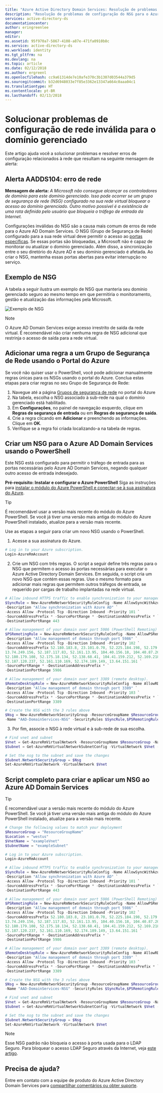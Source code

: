 ```yaml
---
title: "Azure Active Directory Domain Services: Resolução de problemas de configuração do Grupo de Segurança de Rede | Microsoft Docs"
description: "Resolução de problemas de configuração do NSG para o Azure AD Domain Services"
services: active-directory-ds
documentationcenter: 
author: eringreenlee
manager: 
editor: 
ms.assetid: 95f970a7-5867-4108-a87e-471fa0910b8c
ms.service: active-directory-ds
ms.workload: identity
ms.tgt_pltfrm: na
ms.devlang: na
ms.topic: article
ms.date: 02/12/2018
ms.author: ergreenl
ms.openlocfilehash: cc9a61314de7e10afe370c3b1307d03544a379d5
ms.sourcegitcommit: b32d6948033e7f85e3362e13347a664c0aaa04c1
ms.translationtype: HT
ms.contentlocale: pt-BR
ms.lasthandoff: 02/13/2018
---
```

# <a name="troubleshoot-invalid-networking-configuration-for-your-managed-domain"></a>Solucionar problemas de configuração de rede inválida para o domínio gerenciado
Este artigo ajuda você a solucionar problemas e resolver erros de configuração relacionados à rede que resultam na seguinte mensagem de alerta:

## <a name="alert-aadds104-network-error"></a>Alerta AADDS104: erro de rede
**Mensagem de alerta:** *A Microsoft não consegue alcançar os controladores de domínio para este domínio gerenciado. Isso pode ocorrer se um grupo de segurança de rede (NSG) configurado na sua rede virtual bloquear o acesso ao domínio gerenciado. Outro motivo possível é a existência de uma rota definida pelo usuário que bloqueia o tráfego de entrada da Internet.*

Configurações inválidas do NSG são a causa mais comum de erros de rede para o Azure AD Domain Services. O NSG (Grupo de Segurança de Rede) configurado para a sua rede virtual deve permitir o acesso ao [portas específicas](active-directory-ds-networking.md#ports-required-for-azure-ad-domain-services). Se essas portas são bloqueadas, a Microsoft não é capaz de monitorar ou atualizar o domínio gerenciado. Além disso, a sincronização entre o seu diretório do Azure AD e seu domínio gerenciado é afetada. Ao criar o NSG, mantenha essas portas abertas para evitar interrupção no serviço.


## <a name="sample-nsg"></a>Exemplo de NSG
A tabela a seguir ilustra um exemplo de NSG que manteria seu domínio gerenciado seguro ao mesmo tempo em que permitiria o monitoramento, gestão e atualização das informações pela Microsoft.

![Exemplo de NSG](.\media\active-directory-domain-services-alerts\default-nsg.png)

>[!NOTE]
> O Azure AD Domain Services exige acesso irrestrito de saída da rede virtual. É recomendável não criar nenhuma regra de NSG adicional que restrinja o acesso de saída para a rede virtual.

## <a name="add-a-rule-to-a-network-security-group-using-the-azure-portal"></a>Adicionar uma regra a um Grupo de Segurança de Rede usando o Portal do Azure
Se você não quiser usar o PowerShell, você pode adicionar manualmente regras únicas para os NSGs usando o portal do Azure. Conclua estas etapas para criar regras no seu Grupo de Segurança de Rede:

1. Navegue até a página [Grupos de segurança de rede](https://portal.azure.com/#blade/HubsExtension/Resources/resourceType/Microsoft.Network%2FNetworkSecurityGroups) no portal do Azure
2. Na tabela, escolha o NSG associado à sub-rede na qual o domínio gerenciado está habilitado.
3. Em **Configurações**, no painel de navegação esquerdo, clique em **Regras de segurança de entrada** ou em **Regras de segurança de saída**.
4. Crie a regra clicando em **Adicionar** e preenchendo as informações. Clique em **OK**.
5. Verifique se a regra foi criada localizando-a na tabela de regras.


## <a name="create-an-nsg-for-azure-ad-domain-services-using-powershell"></a>Criar um NSG para o Azure AD Domain Services usando o PowerShell
Este NSG está configurado para permitir o tráfego de entrada para as portas necessárias pelo Azure AD Domain Services, negando qualquer outro acesso de entrada indesejado.

**Pré-requisito: Instalar e configurar o Azure PowerShell** Siga as instruções para [instalar o módulo do Azure PowerShell e conectar-se à sua assinatura do Azure](https://docs.microsoft.com/powershell/azure/install-azurerm-ps?toc=%2fazure%2factive-directory-domain-services%2ftoc.json).

>[!TIP]
> É recomendável usar a versão mais recente do módulo do Azure PowerShell. Se você já tiver uma versão mais antiga do módulo do Azure PowerShell instalado, atualize para a versão mais recente.
>

Use as etapas a seguir para criar um novo NSG usando o PowerShell. 
1. Acesse a sua assinatura do Azure.

  ```PowerShell
  # Log in to your Azure subscription.
  Login-AzureRmAccount
  ```

2. Crie um NSG com três regras. O script a seguir define três regras para o NSG que permitem o acesso às portas necessárias para executar o Azure Active Directory Domain Services. Em seguida, o script cria um novo NSG que contém essas regras. Use o mesmo formato para adicionar mais regras que permitem outros tráfegos de entrada, se requerido por cargas de trabalho implantadas na rede virtual.

  ```PowerShell
  # Allow inbound HTTPS traffic to enable synchronization to your managed domain.
  $SyncRule = New-AzureRmNetworkSecurityRuleConfig -Name AllowSyncWithAzureAD `
  -Description "Allow synchronization with Azure AD" `
  -Access Allow -Protocol Tcp -Direction Inbound -Priority 101 `
  -SourceAddressPrefix * -SourcePortRange * -DestinationAddressPrefix * `
  -DestinationPortRange 443

  # Allow management of your domain over port 5986 (PowerShell Remoting)
  $PSRemotingRule = New-AzureRmNetworkSecurityRuleConfig -Name AllowPSRemoting `
  -Description "Allow management of domain through port 5986" `
  -Access Allow -Protocol Tcp -Direction Inbound -Priority 102 `
  -SourceAddressPrefix 52.180.183.8, 23.101.0.70, 52.225.184.198, 52.179.126.223, `
  13.74.249.156, 52.187.117.83, 52.161.13.95, 104.40.156.18, 104.40.87.209, `
  52.180.179.108, 52.175.18.134, 52.138.68.41, 104.41.159.212, 52.169.218.0, `
  52.187.120.237, 52.161.110.169, 52.174.189.149, 13.64.151.161 `
  -SourcePortRange * -DestinationAddressPrefix * `
  -DestinationPortRange 5986

  # Allow management of your domain over port 3389 (remote desktop).
  $RemoteDesktopRule = New-AzureRmNetworkSecurityRuleConfig -Name AllowRD `
  -Description "Allow management of domain through port 3389" `
  -Access Allow -Protocol Tcp -Direction Inbound -Priority 103 `
  -SourceAddressPrefix * -SourcePortRange * -DestinationAddressPrefix * `
  -DestinationPortRange 3389

  # Create the NSG with the 3 rules above
  $Nsg = New-AzureRmNetworkSecurityGroup -ResourceGroupName $ResourceGroup -Location $Location `
  -Name "AAD-DomainServices-NSG" -SecurityRules $SyncRule,$PSRemotingRule,$RemoteDesktopRule
  ```

3. Por fim, associe o NSG à rede virtual e à sub-rede de sua escolha.

  ```PowerShell
  # Find vnet and subnet
  $Vnet = Get-AzureRmVirtualNetwork -ResourceGroupName $ResourceGroup -Name $VnetName
  $Subnet = Get-AzureRmVirtualNetworkSubnetConfig -VirtualNetwork $Vnet -Name $SubnetName

  # Set the nsg to the subnet and save the changes
  $Subnet.NetworkSecurityGroup = $Nsg
  Set-AzureRmVirtualNetwork -VirtualNetwork $Vnet
  ```

## <a name="full-script-to-create-and-apply-an-nsg-for-azure-ad-domain-services"></a>Script completo para criar e aplicar um NSG ao Azure AD Domain Services
>[!TIP]
> É recomendável usar a versão mais recente do módulo do Azure PowerShell. Se você já tiver uma versão mais antiga do módulo do Azure PowerShell instalado, atualize para a versão mais recente.
>

```PowerShell
# Change the following values to match your deployment
$ResourceGroup = "ResourceGroupName"
$Location = "westus"
$VnetName = "exampleVnet"
$SubnetName = "exampleSubnet"

# Log in to your Azure subscription.
Login-AzureRmAccount

# Allow inbound HTTPS traffic to enable synchronization to your managed domain.
$SyncRule = New-AzureRmNetworkSecurityRuleConfig -Name AllowSyncWithAzureAD `
-Description "Allow synchronization with Azure AD" `
-Access Allow -Protocol Tcp -Direction Inbound -Priority 101 `
-SourceAddressPrefix * -SourcePortRange * -DestinationAddressPrefix * `
-DestinationPortRange 443

# Allow management of your domain over port 5986 (PowerShell Remoting)
$PSRemotingRule = New-AzureRmNetworkSecurityRuleConfig -Name AllowPSRemoting `
-Description "Allow management of domain through port 5986" `
-Access Allow -Protocol Tcp -Direction Inbound -Priority 102 `
-SourceAddressPrefix 52.180.183.8, 23.101.0.70, 52.225.184.198, 52.179.126.223, `
13.74.249.156, 52.187.117.83, 52.161.13.95, 104.40.156.18, 104.40.87.209, `
52.180.179.108, 52.175.18.134, 52.138.68.41, 104.41.159.212, 52.169.218.0, `
52.187.120.237, 52.161.110.169, 52.174.189.149, 13.64.151.161 `
-SourcePortRange * -DestinationAddressPrefix * `
-DestinationPortRange 5986

# Allow management of your domain over port 3389 (remote desktop).
$RemoteDesktopRule = New-AzureRmNetworkSecurityRuleConfig -Name AllowRD `
-Description "Allow management of domain through port 3389" `
-Access Allow -Protocol Tcp -Direction Inbound -Priority 103 `
-SourceAddressPrefix * -SourcePortRange * -DestinationAddressPrefix * `
-DestinationPortRange 3389

# Create the NSG with the 3 rules above
$Nsg = New-AzureRmNetworkSecurityGroup -ResourceGroupName $ResourceGroup -Location $Location `
-Name "AAD-DomainServices-NSG" -SecurityRules $SyncRule,$PSRemotingRule,$RemoteDesktopRule

# Find vnet and subnet
$Vnet = Get-AzureRmVirtualNetwork -ResourceGroupName $ResourceGroup -Name $VnetName
$Subnet = Get-AzureRmVirtualNetworkSubnetConfig -VirtualNetwork $Vnet -Name $SubnetName

# Set the nsg to the subnet and save the changes
$Subnet.NetworkSecurityGroup = $Nsg
Set-AzureRmVirtualNetwork -VirtualNetwork $Vnet
```

> [!NOTE]
> Esse NSG padrão não bloqueia o acesso à porta usada para o LDAP Seguro. Para bloquear o acesso LDAP Seguro através da Internet, veja [este artigo](active-directory-ds-troubleshoot-ldaps.md).
>

## <a name="need-help"></a>Precisa de ajuda?
Entre em contato com a equipe de produto do Azure Active Directory Domain Services para [compartilhar comentários ou obter suporte](active-directory-ds-contact-us.md).
